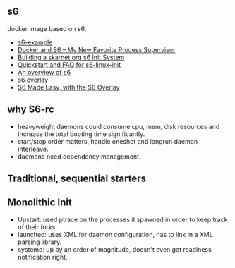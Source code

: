 ## s6
docker image based on s6.

- [s6-example](https://github.com/beldpro-ci/s6-entrypoint)
- [Docker and S6 – My New Favorite Process Supervisor](https://tutumcloud.wordpress.com/2014/12/02/docker-and-s6-my-new-favorite-process-supervisor/)
- [Building a skarnet.org s6 Init System](https://danmc.net/posts/s6-1/)
- [Quickstart and FAQ for s6-linux-init](http://skarnet.org/software/s6-linux-init/quickstart.html)
- [An overview of s6](https://skarnet.org/software/s6/overview.html)
- [s6 overlay](https://github.com/just-containers/s6-overlay)
- [S6 Made Easy, with the S6 Overlay](https://tutumcloud.wordpress.com/2015/05/20/s6-made-easy-with-the-s6-overlay/)

## why S6-rc

- heavyweight daemons could consume cpu, mem, disk resources and increase the total booting time significantly.
- start/stop order matters, handle oneshot and longrun daemon interleave.
- daemons need dependency management.

## Traditional, sequential starters

## Monolithic Init

- Upstart: used ptrace on the processes it spawned in order to keep track of their forks.
- launched: uses XML for daemon configuration, has to link in a XML parsing library.
- systemd: up by an order of magnitude, doesn't even get readiness notification right.
